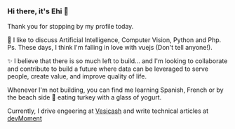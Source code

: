 ### Hi there, it's Ehi 👋
Thank you for stopping by my profile today.

💬 I like to discuss Artificial Intelligence, Computer Vision, Python and Php.
Ps. These days, I think I'm falling in love with vuejs (Don't tell anyone!).  

✨ I believe that there is so much left to build... and I'm looking to collaborate and contribute to build a future where data can be leveraged to serve people, create value, and improve quality of life.

Whenever I'm not building, you can find me learning Spanish, French or by the beach side 🌱 eating turkey with a glass of yogurt.

Currently, I drive engeering at [Vesicash](https://vesicash.com) and write technical articles at [devMoment](https://devmoment.com)
<!--
**ehiaig/ehiaig** is a ✨ _special_ ✨ repository because its `README.md` (this file) appears on your GitHub profile.

Here are some ideas to get you started:

- 🔭 I’m currently working on ...
- 🌱 I’m currently learning ...
- 👯 I’m looking to collaborate on ...
- 🤔 I’m looking for help with ...
- 💬 Ask me about ...
- 📫 How to reach me: ...
- 😄 Pronouns: ...
- ⚡ Fun fact: ...
-->
